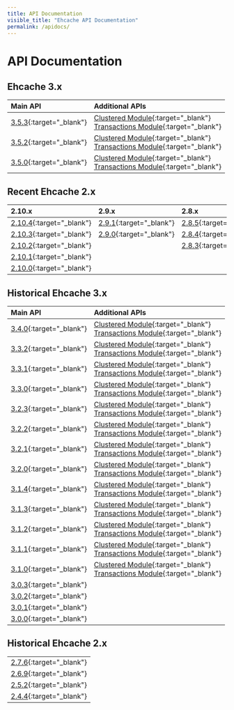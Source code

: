```yaml
---
title: API Documentation
visible_title: "Ehcache API Documentation"
permalink: /apidocs/
---
```


# API Documentation

## Ehcache 3.x

| Main API | Additional APIs |
|:----|:--|
|[3.5.3](/apidocs/3.5.3/index.html){:target="_blank"}|[Clustered Module](/apidocs/3.5.3/clustered/index.html){:target="_blank"} <br /> [Transactions Module](/apidocs/3.5.3/transactions/index.html){:target="_blank"}|
|[3.5.2](/apidocs/3.5.2/index.html){:target="_blank"}|[Clustered Module](/apidocs/3.5.2/clustered/index.html){:target="_blank"} <br /> [Transactions Module](/apidocs/3.5.2/transactions/index.html){:target="_blank"}|
|[3.5.0](/apidocs/3.5.0/index.html){:target="_blank"}|[Clustered Module](/apidocs/3.5.0/clustered/index.html){:target="_blank"} <br /> [Transactions Module](/apidocs/3.5.0/transactions/index.html){:target="_blank"}|

## Recent Ehcache 2.x

| 2.10.x | 2.9.x | 2.8.x |
|:---|:---|:---|
|[2.10.4](/apidocs/2.10.4/index.html){:target="_blank"}|[2.9.1](/apidocs/2.9.1/index.html){:target="_blank"}|[2.8.5](/apidocs/2.8.5/index.html){:target="_blank"}|
|[2.10.3](/apidocs/2.10.3/index.html){:target="_blank"}|[2.9.0](/apidocs/2.9/index.html){:target="_blank"}|[2.8.4](/apidocs/2.8.4/index.html){:target="_blank"}|
|[2.10.2](/apidocs/2.10.2/index.html){:target="_blank"}||[2.8.3](/apidocs/2.8.3/index.html){:target="_blank"}|
|[2.10.1](/apidocs/2.10.1/index.html){:target="_blank"}|||
|[2.10.0](/apidocs/2.10/index.html){:target="_blank"}|||

## Historical Ehcache 3.x

| Main API | Additional APIs |
|:----|:--|
|[3.4.0](/apidocs/3.4.0/index.html){:target="_blank"}|[Clustered Module](/apidocs/3.4.0/clustered/index.html){:target="_blank"} <br /> [Transactions Module](/apidocs/3.4.0/transactions/index.html){:target="_blank"}|
|[3.3.2](/apidocs/3.3.2/index.html){:target="_blank"}|[Clustered Module](/apidocs/3.3.2/clustered/index.html){:target="_blank"} <br /> [Transactions Module](/apidocs/3.3.2/transactions/index.html){:target="_blank"}|
|[3.3.1](/apidocs/3.3.1/index.html){:target="_blank"}|[Clustered Module](/apidocs/3.3.1/clustered/index.html){:target="_blank"} <br /> [Transactions Module](/apidocs/3.3.1/transactions/index.html){:target="_blank"}|
|[3.3.0](/apidocs/3.3.0/index.html){:target="_blank"}|[Clustered Module](/apidocs/3.3.0/clustered/index.html){:target="_blank"} <br /> [Transactions Module](/apidocs/3.3.0/transactions/index.html){:target="_blank"}|
|[3.2.3](/apidocs/3.2.3/index.html){:target="_blank"}|[Clustered Module](/apidocs/3.2.3/clustered/index.html){:target="_blank"} <br /> [Transactions Module](/apidocs/3.2.3/transactions/index.html){:target="_blank"}|
|[3.2.2](/apidocs/3.2.2/index.html){:target="_blank"}|[Clustered Module](/apidocs/3.2.2/clustered/index.html){:target="_blank"} <br /> [Transactions Module](/apidocs/3.2.2/transactions/index.html){:target="_blank"}|
|[3.2.1](/apidocs/3.2.1/index.html){:target="_blank"}|[Clustered Module](/apidocs/3.2.1/clustered/index.html){:target="_blank"} <br /> [Transactions Module](/apidocs/3.2.1/transactions/index.html){:target="_blank"}|
|[3.2.0](/apidocs/3.2.0/index.html){:target="_blank"}|[Clustered Module](/apidocs/3.2.0/clustered/index.html){:target="_blank"} <br /> [Transactions Module](/apidocs/3.2.0/transactions/index.html){:target="_blank"}|
|[3.1.4](/apidocs/3.1.4/index.html){:target="_blank"}|[Clustered Module](/apidocs/3.1.4/clustered/index.html){:target="_blank"} <br /> [Transactions Module](/apidocs/3.1.4/transactions/index.html){:target="_blank"}|
|[3.1.3](/apidocs/3.1.3/index.html){:target="_blank"}|[Clustered Module](/apidocs/3.1.3/clustered/index.html){:target="_blank"} <br /> [Transactions Module](/apidocs/3.1.3/transactions/index.html){:target="_blank"}|
|[3.1.2](/apidocs/3.1.2/index.html){:target="_blank"}|[Clustered Module](/apidocs/3.1.2/clustered/index.html){:target="_blank"} <br /> [Transactions Module](/apidocs/3.1.2/transactions/index.html){:target="_blank"}|
|[3.1.1](/apidocs/3.1.1/index.html){:target="_blank"}|[Clustered Module](/apidocs/3.1.1/clustered/index.html){:target="_blank"} <br /> [Transactions Module](/apidocs/3.1.1/transactions/index.html){:target="_blank"}|
|[3.1.0](/apidocs/3.1.0/index.html){:target="_blank"}|[Clustered Module](/apidocs/3.1.0/clustered/index.html){:target="_blank"} <br /> [Transactions Module](/apidocs/3.1.0/transactions/index.html){:target="_blank"}|
|[3.0.3](/apidocs/3.0.3/index.html){:target="_blank"}||
|[3.0.2](/apidocs/3.0.2/index.html){:target="_blank"}||
|[3.0.1](/apidocs/3.0.1/index.html){:target="_blank"}||
|[3.0.0](/apidocs/3.0.0/index.html){:target="_blank"}||


## Historical Ehcache 2.x

||
|:---|
|[2.7.6](/apidocs/2.7.6/index.html){:target="_blank"}|
|[2.6.9](/apidocs/2.6.9/index.html){:target="_blank"}|
|[2.5.2](/apidocs/2.5.2/index.html){:target="_blank"}|
|[2.4.4](/apidocs/2.4.4/index.html){:target="_blank"}|
